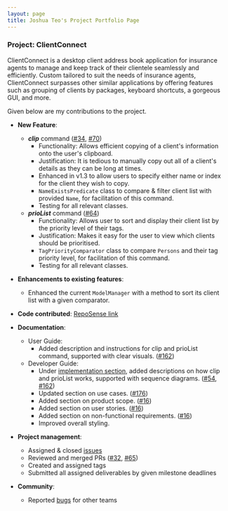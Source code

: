 ```yaml
---
layout: page
title: Joshua Teo's Project Portfolio Page
---
```


### Project: ClientConnect

ClientConnect is a desktop client address book application for insurance agents to manage and keep track of their clientele seamlessly and efficiently. Custom tailored to suit the needs of insurance agents, ClientConnect surpasses other similar applications by offering features such as grouping of clients by packages, keyboard shortcuts, a gorgeous GUI, and more.

Given below are my contributions to the project.

* **New Feature**:
  * ***clip*** command ([\#34](https://github.com/AY2122S2-CS2103-W17-3/tp/pull/34), [\#70](https://github.com/AY2122S2-CS2103-W17-3/tp/pull/70))
    * Functionality: Allows efficient copying of a client's information onto the user's clipboard.
    * Justification: It is tedious to manually copy out all of a client's details as they can be long at times.
    * Enhanced in v1.3 to allow users to specify either name or index for the client they wish to copy.
    * `NameExistsPredicate` class to compare & filter client list with provided `Name`, for facilitation of this command.
    * Testing for all relevant classes.  
  * ***prioList*** command  ([\#64](https://github.com/AY2122S2-CS2103-W17-3/tp/pull/64))
    * Functionality: Allows user to sort and display their client list by the priority level of their tags.
    * Justification: Makes it easy for the user to view which clients should be prioritised.
    * `TagPriorityComparator` class to compare `Persons` and their tag priority level, for facilitation of this command.
    * Testing for all relevant classes.
  
* **Enhancements to existing features**:
    * Enhanced the current `ModelManager` with a method to sort its client list with a given comparator.

* **Code contributed**: [RepoSense link](https://nus-cs2103-ay2122s2.github.io/tp-dashboard/?search=jetrz&sort=groupTitle&sortWithin=title&timeframe=commit&mergegroup=&groupSelect=groupByRepos&breakdown=true&checkedFileTypes=docs~functional-code~test-code~other&since=2022-02-18&tabOpen=true&tabType=authorship&tabAuthor=jetrz&tabRepo=AY2122S2-CS2103-W17-3%2Ftp%5Bmaster%5D&authorshipIsMergeGroup=false&authorshipFileTypes=&authorshipIsBinaryFileTypeChecked=false)

* **Documentation**:
  * User Guide:
    * Added description and instructions for clip and prioList command, supported with clear visuals. ([\#162](https://github.com/AY2122S2-CS2103-W17-3/tp/pull/162))
  * Developer Guide:
    * Under [implementation section](../DeveloperGuide.md#Implementation), added descriptions on how clip and prioList works, supported with sequence diagrams. ([\#54](https://github.com/AY2122S2-CS2103-W17-3/tp/pull/54), [\#162](https://github.com/AY2122S2-CS2103-W17-3/tp/pull/162))
    * Updated section on use cases. ([\#176](https://github.com/AY2122S2-CS2103-W17-3/tp/pull/176))
    * Added section on product scope. ([\#16](https://github.com/AY2122S2-CS2103-W17-3/tp/pull/16))
    * Added section on user stories. ([\#16](https://github.com/AY2122S2-CS2103-W17-3/tp/pull/16))
    * Added section on non-functional requirements. ([\#16](https://github.com/AY2122S2-CS2103-W17-3/tp/pull/16))
    * Improved overall styling.
  
* **Project management**:
  * Assigned & closed [issues](https://github.com/AY2122S2-CS2103-W17-3/tp/issues?q=is%3Aissue+is%3Aclosed+assignee%3Ajetrz)
  * Reviewed and merged PRs ([\#32](https://github.com/AY2122S2-CS2103-W17-3/tp/pull/32), [\#65](https://github.com/AY2122S2-CS2103-W17-3/tp/pull/65))
  * Created and assigned tags
  * Submitted all assigned deliverables by given milestone deadlines

* **Community**:
  * Reported [bugs](https://github.com/jetrz/ped/issues) for other teams
